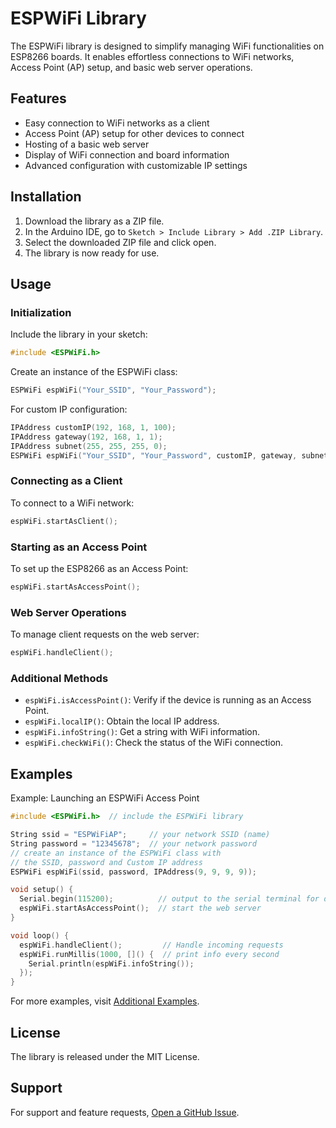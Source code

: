 # ESPWiFi Library

The ESPWiFi library is designed to simplify managing WiFi functionalities on ESP8266 boards. It enables effortless connections to WiFi networks, Access Point (AP) setup, and basic web server operations.

## Features

- Easy connection to WiFi networks as a client
- Access Point (AP) setup for other devices to connect
- Hosting of a basic web server
- Display of WiFi connection and board information
- Advanced configuration with customizable IP settings

## Installation

1. Download the library as a ZIP file.
2. In the Arduino IDE, go to `Sketch > Include Library > Add .ZIP Library`.
3. Select the downloaded ZIP file and click open.
4. The library is now ready for use.

## Usage

### Initialization

Include the library in your sketch:

```cpp
#include <ESPWiFi.h>
```

Create an instance of the ESPWiFi class:

```cpp
ESPWiFi espWiFi("Your_SSID", "Your_Password");
```

For custom IP configuration:

```cpp
IPAddress customIP(192, 168, 1, 100);
IPAddress gateway(192, 168, 1, 1);
IPAddress subnet(255, 255, 255, 0);
ESPWiFi espWiFi("Your_SSID", "Your_Password", customIP, gateway, subnet);
```

### Connecting as a Client

To connect to a WiFi network:

```cpp
espWiFi.startAsClient();
```

### Starting as an Access Point

To set up the ESP8266 as an Access Point:

```cpp
espWiFi.startAsAccessPoint();
```

### Web Server Operations

To manage client requests on the web server:

```cpp
espWiFi.handleClient();
```

### Additional Methods

- `espWiFi.isAccessPoint()`: Verify if the device is running as an Access Point.
- `espWiFi.localIP()`: Obtain the local IP address.
- `espWiFi.infoString()`: Get a string with WiFi information.
- `espWiFi.checkWiFi()`: Check the status of the WiFi connection.

## Examples

Example: Launching an ESPWiFi Access Point

```cpp
#include <ESPWiFi.h>  // include the ESPWiFi library

String ssid = "ESPWiFiAP";     // your network SSID (name)
String password = "12345678";  // your network password
// create an instance of the ESPWiFi class with
// the SSID, password and Custom IP address
ESPWiFi espWiFi(ssid, password, IPAddress(9, 9, 9, 9));

void setup() {
  Serial.begin(115200);          // output to the serial terminal for debugging
  espWiFi.startAsAccessPoint();  // start the web server
}

void loop() {
  espWiFi.handleClient();         // Handle incoming requests
  espWiFi.runMillis(1000, []() {  // print info every second
    Serial.println(espWiFi.infoString());
  });
}
```
For more examples, visit [Additional Examples](https://github.com/seemywingz/ESPWiFi/tree/main/examples).

## License

The library is released under the MIT License.

## Support

For support and feature requests, [Open a GitHub Issue](https://github.com/seemywingz/ESPWiFi/issues).